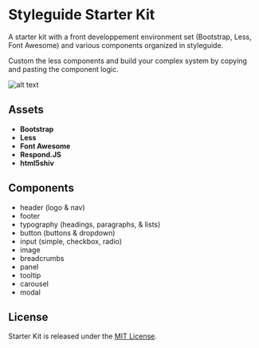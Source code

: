 Styleguide Starter Kit
======================

A starter kit with a front developpement environment set (Bootstrap, Less, Font Awesome) and various components organized in styleguide.

Custom the less components and build your complex system by copying and pasting the component logic.


![alt text]()

## Assets

- **Bootstrap**
- **Less**
- **Font Awesome**
- **Respond.JS**
- **html5shiv**

## Components

- header (logo & nav)
- footer
- typography (headings, paragraphs, & lists)
- button (buttons & dropdown)
- input (simple, checkbox, radio)
- image
- breadcrumbs
- panel
- tooltip
- carousel
- modal

## License

Starter Kit is released under the [MIT License](COPYING).

